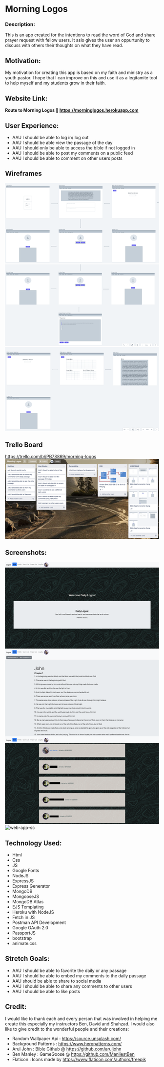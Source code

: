 # Morning Logos
### Description: 
This is an app created for the intentions to read the word of God and share prayer request with fellow users. It aslo gives the user an oppurtunity to discuss with others their thoughts on what they have read.

## Motivation:
My motivation for creating this app is based on my faith and ministry as a youth pastor. I hope that I can improve on this and use it as a legitamite tool to help myself and my students grow in their faith.

## Website Link: 
**Route to Morning Logos 📖 https://morninglogos.herokuapp.com**

## User Experience:
- AAU I should be able to log in/ log out
- AAU I should be able view the passage of the day
- AAU I should only be able to access the bible if not logged in
- AAU I should be able to post my comments on a public feed
- AAU I should be able to comment on other users posts

## Wireframes
![wireframe1](/Pictures/Bible%20App%20Screenshot-1.jpg)
![wireframe1](/Pictures/Bible%20App%20Screenshot-2.jpg)
![wireframe1](/Pictures//Bible%20App%20Screenshot-3.jpg)

## Trello Board 
https://trello.com/b/jPB7S869/morning-logos
![trelloboard](/Pictures/Trello%20Board%20Screen%20Shot.jpg)



## Screenshots:
![web-app-sc](/Pictures/Morning-Logos-home.jpg)
![web-app-sc](/Pictures/Morning-Logos-bible.jpg)
![web-app-sc](/Pictures/Morning-Logos-users.jpg)
![web-app-sc](/Pictures/Morning-Logos-profile.jpg)

## Technology Used:
- Html
- Css
- JS
- Google Fonts
- NodeJS
- ExpressJS
- Express Generator
- MongoDB
- MongooseJS
- MongoDB Atlas
- EJS Templating
- Heroku with NodeJS
- Fetch in JS
- Postman API Development
- Google OAuth 2.0
- PassportJS 
- bootstrap
- animate.css

## Stretch Goals:
- AAU I should be able to favorite the daily or any passage
- AAU I should be able to embed my comments to the daily passage
- AAU should be able to share to social media
- AAU I should be able to share any comments to other users
- AAU I should be able to like posts



## Credit:
I would like to thank each and every person that was involved in helping me create this especially my instructors Ben, David and Shahzad. I would also like to give credit to the wonderful people and their creations:

- Random Wallpaper Api : https://source.unsplash.com/
- Background Patterns : https://www.heropatterns.com/
- Arul John : Bible Github @ https://github.com/aruljohn
- Ben Manley : GameGoose @ https://github.com/ManliestBen
- Flaticon : Icons made by https://www.flaticon.com/authors/freepik




